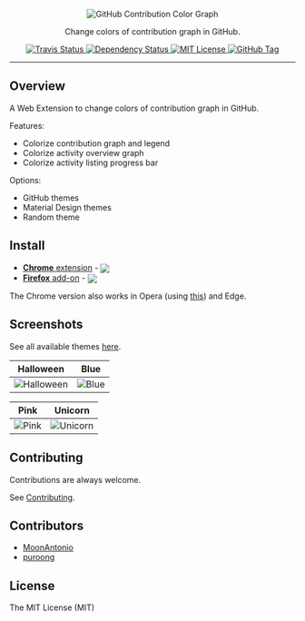 <p align="center">
  <img alt="GitHub Contribution Color Graph" src="https://raw.githubusercontent.com/williambelle/github-contribution-color-graph/master/assets/readme-logo.png">
</p>

<p align="center">
  Change colors of contribution graph in GitHub.
</p>

<p align="center">
  <a href="https://travis-ci.org/williambelle/github-contribution-color-graph">
    <img alt="Travis Status" src="https://travis-ci.org/williambelle/github-contribution-color-graph.svg?branch=master">
  </a>
  <a href="https://david-dm.org/williambelle/github-contribution-color-graph">
    <img alt="Dependency Status" src="https://david-dm.org/williambelle/github-contribution-color-graph/status.svg"/>
  </a>
  <a href="https://raw.githubusercontent.com/williambelle/github-contribution-color-graph/master/LICENSE">
    <img alt="MIT License" src="https://img.shields.io/badge/license-MIT-blue.svg">
  </a>
  <a href='https://github.com/williambelle/github-contribution-color-graph/tags'>
    <img alt="GitHub Tag" src="https://img.shields.io/github/tag/williambelle/github-contribution-color-graph.svg" />
  </a>
</p>

---

Overview
--------

A Web Extension to change colors of contribution graph in GitHub.

Features:

  * Colorize contribution graph and legend
  * Colorize activity overview graph
  * Colorize activity listing progress bar

Options:

  * GitHub themes
  * Material Design themes
  * Random theme

Install
-------

[link-ch]:https://chrome.google.com/webstore/detail/github-contribution-color/cfilkjdlgdiclmdfdggjommndffiibbe
[link-ff]:https://addons.mozilla.org/en-US/firefox/addon/github-contribution-color/
[link-op]:https://addons.opera.com/en/extensions/details/install-chrome-extensions/

  * [**Chrome** extension][link-ch] - [<img valign="middle" src="https://img.shields.io/chrome-web-store/v/cfilkjdlgdiclmdfdggjommndffiibbe.svg?label=%20">][link-ch]
  * [**Firefox** add-on][link-ff] - [<img valign="middle" src="https://img.shields.io/amo/v/github-contribution-color.svg?label=%20">][link-ff]

The Chrome version also works in Opera (using [this][link-op]) and Edge.

Screenshots
-----------

See all available themes [here](docs/THEMES.md).

Halloween                           |  Blue
:----------------------------------:|:--------------------------------------:		
![Halloween](https://raw.github.com/williambelle/github-contribution-color-graph/master/docs/contributions-halloween.png)|![Blue](https://raw.github.com/williambelle/github-contribution-color-graph/master/docs/contributions-blue.png)

Pink                                |  Unicorn
:----------------------------------:|:--------------------------------------:		
![Pink](https://raw.github.com/williambelle/github-contribution-color-graph/master/docs/contributions-pink.png)|![Unicorn](https://raw.github.com/williambelle/github-contribution-color-graph/master/docs/contributions-unicorn.png)


Contributing
------------

Contributions are always welcome.

See [Contributing](CONTRIBUTING.md).

Contributors
------------

  * [MoonAntonio](https://github.com/MoonAntonio)
  * [puroong](https://github.com/puroong)

License
-------

The MIT License (MIT)
